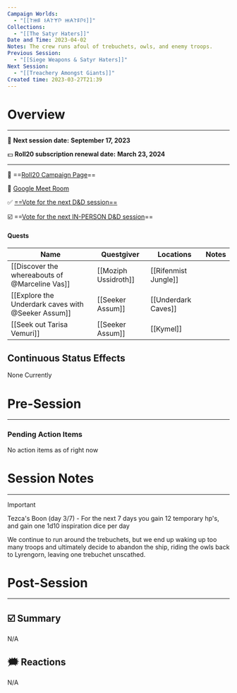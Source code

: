 ```yaml
---
Campaign Worlds:
  - "[[𐌕𐋅𐌄 𐌔𐌀𐌕𐌙𐌐 𐋅𐌀𐌕𐌄𐌐𐌔]]"
Collections:
  - "[[The Satyr Haters]]"
Date and Time: 2023-04-02
Notes: The crew runs afoul of trebuchets, owls, and enemy troops.
Previous Session:
  - "[[Siege Weapons & Satyr Haters]]"
Next Session:
  - "[[Treachery Amongst Giants]]"
Created time: 2023-03-27T21:39
---
```

# Overview

---

📆 **Next session date:** **September 17, 2023**

💵 **Roll20 subscription renewal date:** **March 23, 2024**

---

🎲 ==[Roll20 Campaign Page](https://app.roll20.net/campaigns/details/6043635/quarand-and-d)==

🎥 [Google Meet Room](https://meet.google.com/ksy-zqet-now)

✅ [==Vote for the next D&D session==](https://app.rallly.co/poll/lY0vZdBkxykF)

☑️ ==[Vote for the next IN-PERSON D&D session](https://rallly.co/p/HbVo19SYaz1u)==

#### Quests

|Name|Questgiver|Locations|Notes|
|---|---|---|---|
|[[Discover the whereabouts of @Marceline Vas]]|[[Moziph Ussidroth]]|[[Rifenmist Jungle]]||
|[[Explore the Underdark caves with @Seeker Assum]]|[[Seeker Assum]]|[[Underdark Caves]]||
|[[Seek out Tarisa Vemuri]]|[[Seeker Assum]]|[[Kymel]]||

  
  

## Continuous Status Effects

None Currently

# Pre-Session

---

### Pending Action Items

No action items as of right now

# Session Notes

---

> [!important]  
> Tezca's Boon (day 3/7) - For the next 7 days you gain 12 temporary hp's, and gain one 1d10 inspiration dice per day  

We continue to run around the trebuchets, but we end up waking up too many troops and ultimately decide to abandon the ship, riding the owls back to Lyrengorn, leaving one trebuchet unscathed.

# Post-Session

---

## ☑️ Summary

N/A

## 🗯️ Reactions

N/A